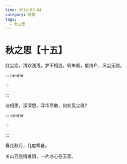 ```yaml
---
time: 2014-09-04
category: 随笔
tags:
  - 秋之思
---
```


# 秋之思【十五】

红尘恋，清欢浅浅，梦不相连。转朱阁，低绮户，风尘无路。

::: center

♢

:::

淡相思，深深怨，浮华尽散，何处觅尘缘?

::: center

♢

:::

春花秋月，几度寒暑。

关山万座情难阻，一片冰心在玉壶。
